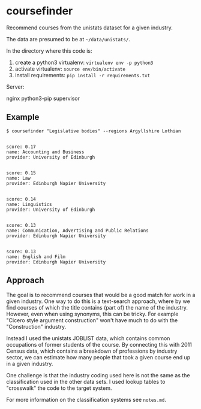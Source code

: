 # coursefinder
Recommend courses from the unistats dataset for a given industry.

The data are presumed to be at `~/data/unistats/`. 

In the directory where this code is:

1. create a python3 virtualenv: `virtualenv env -p python3`
2. activate virtualenv: `source env/bin/activate`
3. install requirements: `pip install -r requirements.txt`


Server:

nginx python3-pip supervisor

## Example
```
$ coursefinder "Legislative bodies" --regions Argyllshire Lothian


score: 0.17
name: Accounting and Business
provider: University of Edinburgh


score: 0.15
name: Law
provider: Edinburgh Napier University


score: 0.14
name: Linguistics
provider: University of Edinburgh


score: 0.13
name: Communication, Advertising and Public Relations
provider: Edinburgh Napier University


score: 0.13
name: English and Film
provider: Edinburgh Napier University
```

## Approach

The goal is to recommend courses that would be a good match for work in a given
industry. One way to do this is a text-search approach, where by we find courses
of which the title contains (part of) the name of the industry.
However, even when using synonyms, this can be tricky.
For example "Cicero style argument construction" won't have much to do with
the "Construction" industry.

Instead I used the unistats JOBLIST data, which contains common occupations
of former students of the course. By connecting this with 2011 Census data,
which contains a breakdown of professions by industry sector, we can estimate
how many people that took a given course end up in a given industry.

One challenge is that the industry coding used here is not the same as the
classification used in the other data sets. I used lookup tables to "crosswalk"
the code to the target system.

For more information on the classification systems see `notes.md`.


